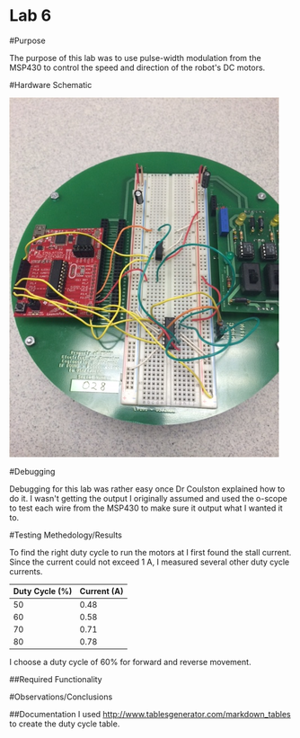 Lab 6
==================
#Purpose

The purpose of this lab was to use pulse-width modulation from the MSP430 to control the speed and direction of the robot's DC motors.

#Hardware Schematic

![Alt Text](https://github.com/RyanRedhead/Lab6/blob/master/Robot.JPG?raw=true)

#Debugging

Debugging for this lab was rather easy once Dr Coulston explained how to do it. I wasn't getting the output I originally assumed and used the o-scope to test each wire from the MSP430 to make sure it output what I wanted it to.

#Testing Methedology/Results

To find the right duty cycle to run the motors at I first found the stall current. Since the current could not exceed 1 A, I measured several other duty cycle currents.

| Duty Cycle (%)  |  Current (A) |
|---|---|
| 50  |  0.48 |
| 60  |  0.58 |
| 70  |  0.71 |
| 80  |  0.78 |


I choose a duty cycle of 60% for forward and reverse movement.

##Required Functionality



#Observations/Conclusions

##Documentation
I used http://www.tablesgenerator.com/markdown_tables to create the duty cycle table.
